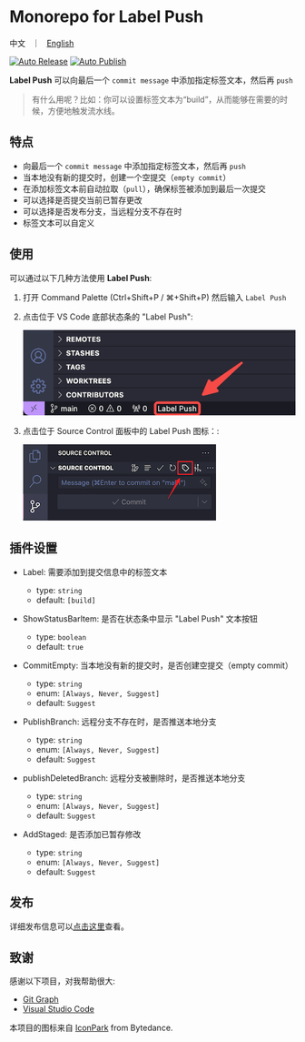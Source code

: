 # Monorepo for Label Push

<p align="left">
    中文 &nbsp ｜ &nbsp <a href="./README.md">English</a>
</p>

[![Auto Release](https://github.com/wy-luke/label-push/actions/workflows/release.yml/badge.svg)](https://github.com/wy-luke/label-push/actions/workflows/release.yml)
[![Auto Publish](https://github.com/wy-luke/label-push/actions/workflows/publish.yml/badge.svg)](https://github.com/wy-luke/label-push/actions/workflows/publish.yml)

**Label Push** 可以向最后一个 `commit message` 中添加指定标签文本，然后再 `push`

> 有什么用呢？比如：你可以设置标签文本为“build”，从而能够在需要的时候，方便地触发流水线。

## 特点

- 向最后一个 `commit message` 中添加指定标签文本，然后再 `push`
- 当本地没有新的提交时，创建一个空提交（`empty commit`）
- 在添加标签文本前自动拉取（`pull`），确保标签被添加到最后一次提交
- 可以选择是否提交当前已暂存更改
- 可以选择是否发布分支，当远程分支不存在时
- 标签文本可以自定义

## 使用

可以通过以下几种方法使用 **Label Push**:

1. 打开 Command Palette (Ctrl+Shift+P / ⌘+Shift+P) 然后输入 `Label Push`
2. 点击位于 VS Code 底部状态条的 "Label Push":

   ![Status Bar Menu](https://github.com/wy-luke/label-push/blob/main/apps/vscode/resources/status-bar.jpeg)

3. 点击位于 Source Control 面板中的 Label Push 图标：:

   ![Souce Control View Navigation Menu](https://raw.githubusercontent.com/wy-luke/label-push/main/apps/vscode/resources/menu-navigation.png)

## 插件设置

- Label: 需要添加到提交信息中的标签文本

  - type: `string`
  - default: `[build]`

- ShowStatusBarItem: 是否在状态条中显示 "Label Push" 文本按钮

  - type: `boolean`
  - default: `true`

- CommitEmpty: 当本地没有新的提交时，是否创建空提交（empty commit）

  - type: `string`
  - enum: `[Always, Never, Suggest]`
  - default: `Suggest`

- PublishBranch: 远程分支不存在时，是否推送本地分支

  - type: `string`
  - enum: `[Always, Never, Suggest]`
  - default: `Suggest`

- publishDeletedBranch: 远程分支被删除时，是否推送本地分支

  - type: `string`
  - enum: `[Always, Never, Suggest]`
  - default: `Suggest`

- AddStaged: 是否添加已暂存修改
  - type: `string`
  - enum: `[Always, Never, Suggest]`
  - default: `Suggest`

## 发布

详细发布信息可以[点击这里](CHANGELOG.md)查看。

## 致谢

感谢以下项目，对我帮助很大:

- [Git Graph](https://github.com/mhutchie/vscode-git-graph)
- [Visual Studio Code](https://github.com/microsoft/vscode)

本项目的图标来自 [IconPark](https://github.com/bytedance/iconpark) from Bytedance.
